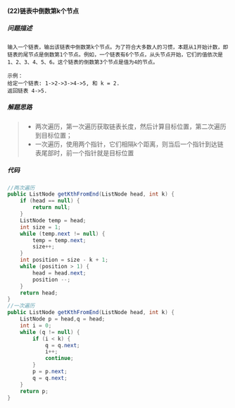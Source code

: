 #### (22)链表中倒数第k个节点

##### 问题描述

```
输入一个链表，输出该链表中倒数第k个节点。为了符合大多数人的习惯，本题从1开始计数，即链表的尾节点是倒数第1个节点。例如，一个链表有6个节点，从头节点开始，它们的值依次是1、2、3、4、5、6。这个链表的倒数第3个节点是值为4的节点。

示例：
给定一个链表: 1->2->3->4->5, 和 k = 2.
返回链表 4->5.
```

##### 解题思路

>- 两次遍历，第一次遍历获取链表长度，然后计算目标位置，第二次遍历到目标位置；
>- 一次遍历，使用两个指针，它们相隔k个距离，则当后一个指针到达链表尾部时，前一个指针就是目标位置

##### 代码

```java
//两次遍历
public ListNode getKthFromEnd(ListNode head, int k) {
    if (head == null) {
        return null;
    }
    ListNode temp = head;
    int size = 1;
    while (temp.next != null) {
        temp = temp.next;
        size++;
    }
    int position = size - k + 1;
    while (position > 1) {
        head = head.next;
        position --;
    }
    return head;
}
//一次遍历
public ListNode getKthFromEnd(ListNode head, int k) {
    ListNode p = head,q = head;
    int i = 0;
    while (q != null) {
        if (i < k) {
            q = q.next;
            i++;
            continue;
        }
        p = p.next;
        q = q.next;
    }
    return p;
}
```